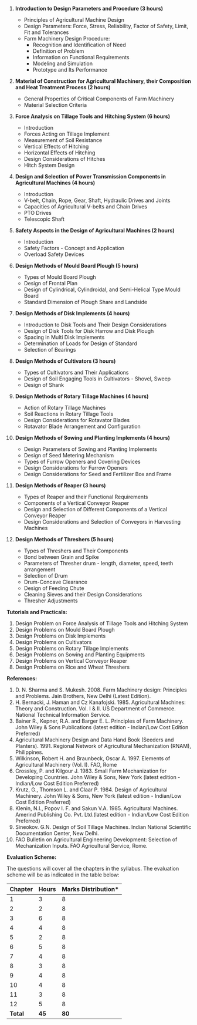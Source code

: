 1. **Introduction to Design Parameters and Procedure (3 hours)**
   - Principles of Agricultural Machine Design
   - Design Parameters: Force, Stress, Reliability, Factor of Safety, Limit, Fit and Tolerances
   - Farm Machinery Design Procedure:
      - Recognition and Identification of Need
      - Definition of Problem
      - Information on Functional Requirements
      - Modeling and Simulation
      - Prototype and Its Performance

2. **Material of Construction for Agricultural Machinery, their Composition and Heat Treatment Process (2 hours)**
   - General Properties of Critical Components of Farm Machinery
   - Material Selection Criteria

3. **Force Analysis on Tillage Tools and Hitching System (6 hours)**
   - Introduction
   - Forces Acting on Tillage Implement
   - Measurement of Soil Resistance
   - Vertical Effects of Hitching
   - Horizontal Effects of Hitching
   - Design Considerations of Hitches
   - Hitch System Design

4. **Design and Selection of Power Transmission Components in Agricultural Machines (4 hours)**
   - Introduction
   - V-belt, Chain, Rope, Gear, Shaft, Hydraulic Drives and Joints
   - Capacities of Agricultural V-belts and Chain Drives
   - PTO Drives
   - Telescopic Shaft

5. **Safety Aspects in the Design of Agricultural Machines (2 hours)**
   - Introduction
   - Safety Factors - Concept and Application
   - Overload Safety Devices

6. **Design Methods of Mould Board Plough (5 hours)**
   - Types of Mould Board Plough
   - Design of Frontal Plan
   - Design of Cylindrical, Cylindroidal, and Semi-Helical Type Mould Board
   - Standard Dimension of Plough Share and Landside

7. **Design Methods of Disk Implements (4 hours)**
   - Introduction to Disk Tools and Their Design Considerations
   - Design of Disk Tools for Disk Harrow and Disk Plough
   - Spacing in Multi Disk Implements
   - Determination of Loads for Design of Standard
   - Selection of Bearings

8. **Design Methods of Cultivators (3 hours)**
   - Types of Cultivators and Their Applications
   - Design of Soil Engaging Tools in Cultivators - Shovel, Sweep
   - Design of Shank

9. **Design Methods of Rotary Tillage Machines (4 hours)**
   - Action of Rotary Tillage Machines
   - Soil Reactions in Rotary Tillage Tools
   - Design Considerations for Rotavator Blades
   - Rotavator Blade Arrangement and Configuration

10. **Design Methods of Sowing and Planting Implements (4 hours)**
    - Design Parameters of Sowing and Planting Implements
    - Design of Seed Metering Mechanism
    - Types of Furrow Openers and Covering Devices
    - Design Considerations for Furrow Openers
    - Design Considerations for Seed and Fertilizer Box and Frame

11. **Design Methods of Reaper (3 hours)**
    - Types of Reaper and their Functional Requirements
    - Components of a Vertical Conveyor Reaper
    - Design and Selection of Different Components of a Vertical Conveyor Reaper
    - Design Considerations and Selection of Conveyors in Harvesting Machines

12. **Design Methods of Threshers (5 hours)**
    - Types of Threshers and Their Components
    - Bond between Grain and Spike
    - Parameters of Thresher drum - length, diameter, speed, teeth arrangement
    - Selection of Drum
    - Drum-Concave Clearance
    - Design of Feeding Chute
    - Cleaning Sieves and their Design Considerations
    - Thresher Adjustments

**Tutorials and Practicals:**

1. Design Problem on Force Analysis of Tillage Tools and Hitching System
2. Design Problems on Mould Board Plough
3. Design Problems on Disk Implements
4. Design Problems on Cultivators
5. Design Problems on Rotary Tillage Implements
6. Design Problems on Sowing and Planting Equipments
7. Design Problems on Vertical Conveyor Reaper
8. Design Problems on Rice and Wheat Threshers

**References:**

1. D. N. Sharma and S. Mukesh. 2008. Farm Machinery design: Principles and Problems. Jain Brothers, New Delhi (Latest Edition).
2. H. Bernacki, J. Haman and Cz Kanafojski. 1985. Agricultural Machines: Theory and Construction. Vol. I & II. US Department of Commerce. National Technical Information Service.
3. Bainer R., Kepner, R.A. and Barger E. L. Principles of Farm Machinery. John Wiley & Sons Publications (latest edition - Indian/Low Cost Edition Preferred)
4. Agricultural Machinery Design and Data Hand Book (Seeders and Planters). 1991. Regional Network of Agricultural Mechanization (RNAM), Philippines.
5. Wilkinson, Robert H. and Braunbeck, Oscar A. 1997. Elements of Agricultural Machinery (Vol. I). FAO, Rome
6. Crossley, P. and Kilgour J. 1983. Small Farm Mechanization for Developing Countries. John Wiley & Sons, New York (latest edition - Indian/Low Cost Edition Preferred)
7. Krutz, G., Thomson L. and Claar P. 1984. Design of Agricultural Machinery. John Wiley & Sons, New York (latest edition - Indian/Low Cost Edition Preferred)
8. Klenin, N.I., Popov I. F. and Sakun V.A. 1985. Agricultural Machines. Amerind Publishing Co. Pvt. Ltd.(latest edition - Indian/Low Cost Edition Preferred)
9. Sineokov. G.N. Design of Soil Tillage Machines. Indian National Scientific Documentation Center, New Delhi.
10. FAO Bulletin on Agricultural Engineering Development: Selection of Mechanization Inputs. FAO Agricultural Service, Rome.

**Evaluation Scheme:**

The questions will cover all the chapters in the syllabus. The evaluation scheme will be as indicated in the table below:

| Chapter   | Hours  | Marks Distribution* |
| --------- | ------ | ------------------- |
| 1         | 3      | 8                   |
| 2         | 2      | 8                   |
| 3         | 6      | 8                   |
| 4         | 4      | 8                   |
| 5         | 2      | 8                   |
| 6         | 5      | 8                   |
| 7         | 4      | 8                   |
| 8         | 3      | 8                   |
| 9         | 4      | 8                   |
| 10        | 4      | 8                   |
| 11        | 3      | 8                   |
| 12        | 5      | 8                   |
| **Total** | **45** | **80**              |


